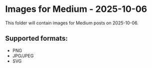 # Images for Medium - 2025-10-06

This folder will contain images for Medium posts on 2025-10-06.

## Supported formats:
- PNG
- JPG/JPEG
- SVG
